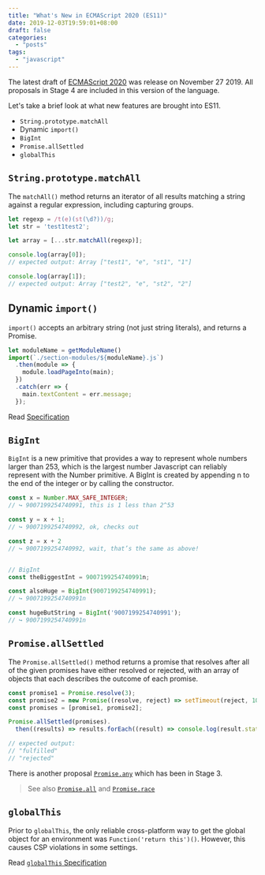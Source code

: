 ```yaml
---
title: "What's New in ECMAScript 2020 (ES11)"
date: 2019-12-03T19:59:01+08:00
draft: false
categories:
  - "posts"
tags:
  - "javascript"
---
```


The latest draft of [ECMAScript 2020](https://tc39.es/ecma262/) was release on November 27 2019. All proposals in Stage 4 are included in this version of the language.
<!--more-->

Let's take a brief look at what new features are brought into ES11.

- `String.prototype.matchAll`
- Dynamic `import()`
- `BigInt`
- `Promise.allSettled`
- `globalThis`

## `String.prototype.matchAll`

The `matchAll()` method returns an iterator of all results matching a string against a regular expression, including capturing groups.

```js
let regexp = /t(e)(st(\d?))/g;
let str = 'test1test2';

let array = [...str.matchAll(regexp)];

console.log(array[0]);
// expected output: Array ["test1", "e", "st1", "1"]

console.log(array[1]);
// expected output: Array ["test2", "e", "st2", "2"]
```

## Dynamic `import()`

`import()` accepts an arbitrary string (not just string literals), and returns a Promise.

```js
let moduleName = getModuleName()
import(`./section-modules/${moduleName}.js`)
  .then(module => {
    module.loadPageInto(main);
  })
  .catch(err => {
    main.textContent = err.message;
  });
```
Read [Specification](https://github.com/tc39/proposal-dynamic-import)

## `BigInt`

`BigInt` is a new primitive that provides a way to represent whole numbers larger than 253, which is the largest number Javascript can reliably represent with the Number primitive. A BigInt is created by appending n to the end of the integer or by calling the constructor.

```js
const x = Number.MAX_SAFE_INTEGER;
// ↪ 9007199254740991, this is 1 less than 2^53

const y = x + 1;
// ↪ 9007199254740992, ok, checks out

const z = x + 2
// ↪ 9007199254740992, wait, that’s the same as above!


// BigInt
const theBiggestInt = 9007199254740991n;

const alsoHuge = BigInt(9007199254740991);
// ↪ 9007199254740991n

const hugeButString = BigInt('9007199254740991');
// ↪ 9007199254740991n
```

## `Promise.allSettled`

The `Promise.allSettled()` method returns a promise that resolves after all of the given promises have either resolved or rejected, with an array of objects that each describes the outcome of each promise.

```js
const promise1 = Promise.resolve(3);
const promise2 = new Promise((resolve, reject) => setTimeout(reject, 100, 'foo'));
const promises = [promise1, promise2];

Promise.allSettled(promises).
  then((results) => results.forEach((result) => console.log(result.status)));

// expected output:
// "fulfilled"
// "rejected"
```

There is another proposal [`Promise.any`](https://github.com/tc39/proposal-promise-any) which has been in Stage 3.

> See also [`Promise.all`](https://developer.mozilla.org/en-US/docs/Web/JavaScript/Reference/Global_Objects/Promise/all) and [`Promise.race`](https://developer.mozilla.org/en-US/docs/Web/JavaScript/Reference/Global_Objects/Promise/race)


## `globalThis`

Prior to `globalThis`, the only reliable cross-platform way to get the global object for an environment was `Function('return this')()`. However, this causes CSP violations in some settings.

Read [`globalThis` Specification](https://github.com/tc39/proposal-global)

